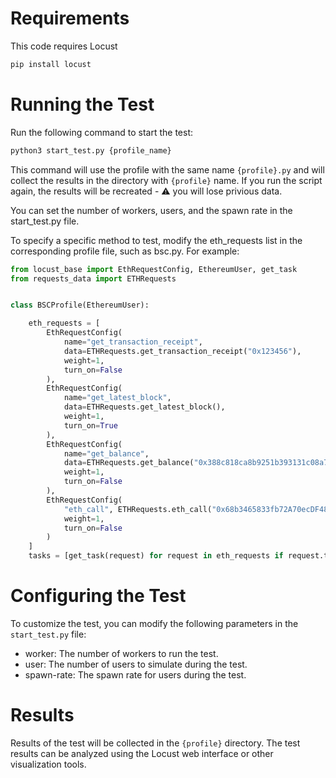 # Requirements
This code requires Locust

```bash
pip install locust
```

# Running the Test
Run the following command to start the test:

```bash
python3 start_test.py {profile_name}
```
This command will use the profile with the same name `{profile}.py` and will collect the results in the directory with `{profile}` name. 
If you run the script again, the results will be recreated - ⚠️ you will lose privious data.

You can set the number of workers, users, and the spawn rate in the start_test.py file.

To specify a specific method to test, modify the eth_requests list in the corresponding profile file, such as bsc.py. For example:

```python
from locust_base import EthRequestConfig, EthereumUser, get_task
from requests_data import ETHRequests


class BSCProfile(EthereumUser):

    eth_requests = [
        EthRequestConfig(
            name="get_transaction_receipt",
            data=ETHRequests.get_transaction_receipt("0x123456"),
            weight=1,
            turn_on=False
        ),
        EthRequestConfig(
            name="get_latest_block",
            data=ETHRequests.get_latest_block(),
            weight=1,
            turn_on=True
        ),
        EthRequestConfig(
            name="get_balance",
            data=ETHRequests.get_balance("0x388c818ca8b9251b393131c08a736a67ccb19297"),
            weight=1,
            turn_on=False
        ),
        EthRequestConfig(
            "eth_call", ETHRequests.eth_call("0x68b3465833fb72A70ecDF485E0e4C7bD8665Fc45"),
            weight=1,
            turn_on=False
        )
    ]
    tasks = [get_task(request) for request in eth_requests if request.turn_on]

```

# Configuring the Test
To customize the test, you can modify the following parameters in the `start_test.py` file:
- worker: The number of workers to run the test.
- user: The number of users to simulate during the test.
- spawn-rate: The spawn rate for users during the test.

# Results
Results of the test will be collected in the `{profile}` directory. 
The test results can be analyzed using the Locust web interface or other visualization tools.
